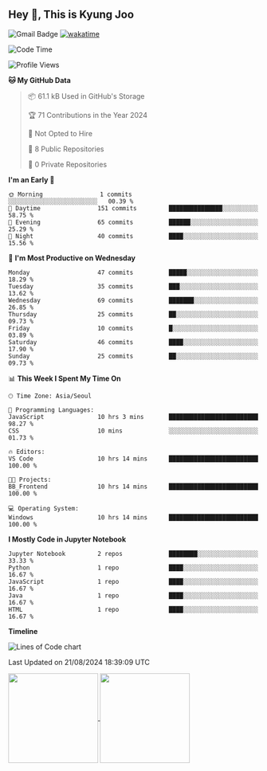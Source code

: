 
## Hey 👋, This is Kyung Joo

![Gmail Badge](https://img.shields.io/badge/Gmail-d14836?style=flat-square&logo=Gmail&logoColor=white&link=mailto:joou3982@gmail.com)
[![wakatime](https://wakatime.com/badge/user/018d1ca9-f45f-41c7-8716-a5f010f313d0.svg)](https://wakatime.com/@018d1ca9-f45f-41c7-8716-a5f010f313d0)


<!--START_SECTION:waka-->
![Code Time](http://img.shields.io/badge/Code%20Time-98%20hrs%2055%20mins-blue)

![Profile Views](http://img.shields.io/badge/Profile%20Views-0-blue)

**🐱 My GitHub Data** 

> 📦 61.1 kB Used in GitHub's Storage 
 > 
> 🏆 71 Contributions in the Year 2024
 > 
> 🚫 Not Opted to Hire
 > 
> 📜 8 Public Repositories 
 > 
> 🔑 0 Private Repositories 
 > 
**I'm an Early 🐤** 

```text
🌞 Morning                1 commits           ░░░░░░░░░░░░░░░░░░░░░░░░░   00.39 % 
🌆 Daytime                151 commits         ███████████████░░░░░░░░░░   58.75 % 
🌃 Evening                65 commits          ██████░░░░░░░░░░░░░░░░░░░   25.29 % 
🌙 Night                  40 commits          ████░░░░░░░░░░░░░░░░░░░░░   15.56 % 
```
📅 **I'm Most Productive on Wednesday** 

```text
Monday                   47 commits          █████░░░░░░░░░░░░░░░░░░░░   18.29 % 
Tuesday                  35 commits          ███░░░░░░░░░░░░░░░░░░░░░░   13.62 % 
Wednesday                69 commits          ███████░░░░░░░░░░░░░░░░░░   26.85 % 
Thursday                 25 commits          ██░░░░░░░░░░░░░░░░░░░░░░░   09.73 % 
Friday                   10 commits          █░░░░░░░░░░░░░░░░░░░░░░░░   03.89 % 
Saturday                 46 commits          ████░░░░░░░░░░░░░░░░░░░░░   17.90 % 
Sunday                   25 commits          ██░░░░░░░░░░░░░░░░░░░░░░░   09.73 % 
```


📊 **This Week I Spent My Time On** 

```text
🕑︎ Time Zone: Asia/Seoul

💬 Programming Languages: 
JavaScript               10 hrs 3 mins       █████████████████████████   98.27 % 
CSS                      10 mins             ░░░░░░░░░░░░░░░░░░░░░░░░░   01.73 % 

🔥 Editors: 
VS Code                  10 hrs 14 mins      █████████████████████████   100.00 % 

🐱‍💻 Projects: 
BB_Frontend              10 hrs 14 mins      █████████████████████████   100.00 % 

💻 Operating System: 
Windows                  10 hrs 14 mins      █████████████████████████   100.00 % 
```

**I Mostly Code in Jupyter Notebook** 

```text
Jupyter Notebook         2 repos             ████████░░░░░░░░░░░░░░░░░   33.33 % 
Python                   1 repo              ████░░░░░░░░░░░░░░░░░░░░░   16.67 % 
JavaScript               1 repo              ████░░░░░░░░░░░░░░░░░░░░░   16.67 % 
Java                     1 repo              ████░░░░░░░░░░░░░░░░░░░░░   16.67 % 
HTML                     1 repo              ████░░░░░░░░░░░░░░░░░░░░░   16.67 % 
```



**Timeline**

![Lines of Code chart](https://raw.githubusercontent.com/kzoou2/kzoou2/main/assets/bar_graph.png)


 Last Updated on 21/08/2024 18:39:09 UTC
<!--END_SECTION:waka-->

<a href="https://github.com/kzoou2/github-readme-stats">
  <img height=180 align="center" src="https://github-readme-stats.vercel.app/api?username=kzoou2&show_icons=true&theme=ayu-mirage" />
</a>
<a href="https://github.com/anuraghazra/convoychat">
  <img height=180 align="center" src="https://github-readme-stats.vercel.app/api/top-langs?username=kzoou2&layout=compact&langs_count=8&card_width=320&theme=ayu-mirage" />
</a>


